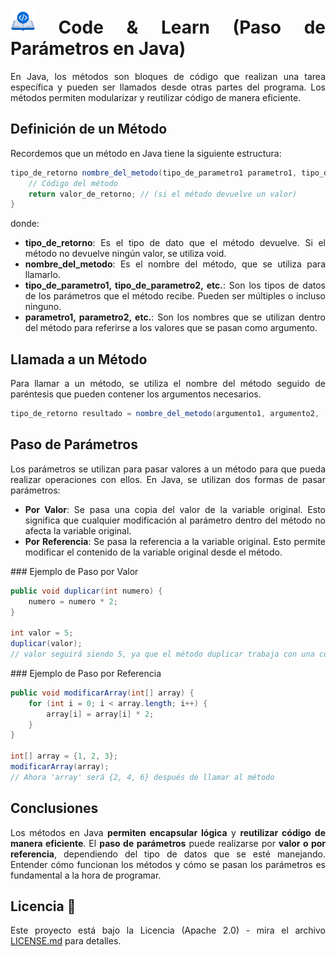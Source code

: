 <div align="justify">

# <img src=../../../../images/coding-book.png width="40"> Code & Learn (Paso de Parámetros en Java)

En Java, los métodos son bloques de código que realizan una tarea específica y pueden ser llamados desde otras partes del programa. Los métodos permiten modularizar y reutilizar código de manera eficiente.

## Definición de un Método

Recordemos que un método en Java tiene la siguiente estructura:

```java
tipo_de_retorno nombre_del_metodo(tipo_de_parametro1 parametro1, tipo_de_parametro2 parametro2, ...) {
    // Código del método
    return valor_de_retorno; // (si el método devuelve un valor)
}
```

donde:

- __tipo_de_retorno__: Es el tipo de dato que el método devuelve. Si el método no devuelve ningún valor, se utiliza void.
- __nombre_del_metodo__: Es el nombre del método, que se utiliza para llamarlo.
- __tipo_de_parametro1, tipo_de_parametro2, etc.__: Son los tipos de datos de los parámetros que el método recibe. Pueden ser múltiples o incluso ninguno.
- __parametro1, parametro2, etc.__: Son los nombres que se utilizan dentro del método para referirse a los valores que se pasan como argumento.


## Llamada a un Método

Para llamar a un método, se utiliza el nombre del método seguido de paréntesis que pueden contener los argumentos necesarios.

```java
tipo_de_retorno resultado = nombre_del_metodo(argumento1, argumento2, ...);
```

## Paso de Parámetros

Los parámetros se utilizan para pasar valores a un método para que pueda realizar operaciones con ellos. En Java, se utilizan dos formas de pasar parámetros:

- __Por Valor__: Se pasa una copia del valor de la variable original. Esto significa que cualquier modificación al parámetro dentro del método no afecta la variable original.
- __Por Referencia__: Se pasa la referencia a la variable original. Esto permite modificar el contenido de la variable original desde el método.

### Ejemplo de Paso por Valor

```java
public void duplicar(int numero) {
    numero = numero * 2;
}

int valor = 5;
duplicar(valor);
// valor seguirá siendo 5, ya que el método duplicar trabaja con una copia del valor de 'valor'
```

### Ejemplo de Paso por Referencia

```java
public void modificarArray(int[] array) {
    for (int i = 0; i < array.length; i++) {
        array[i] = array[i] * 2;
    }
}

int[] array = {1, 2, 3};
modificarArray(array);
// Ahora 'array' será {2, 4, 6} después de llamar al método

```

## Conclusiones

Los métodos en Java __permiten encapsular lógica__ y __reutilizar código de manera eficiente__. El __paso de parámetros__ puede realizarse por __valor o por referencia__, dependiendo del tipo de datos que se esté manejando. Entender cómo funcionan los métodos y cómo se pasan los parámetros es fundamental a la hora de programar.

## Licencia 📄

Este proyecto está bajo la Licencia (Apache 2.0) - mira el archivo [LICENSE.md](../../../../LICENSE) para detalles.

</div>